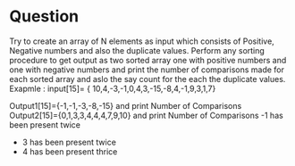 # Question

Try to create an array of N elements as input which consists of Positive, Negative
numbers and also the duplicate values. Perform any sorting procedure to get
output as two sorted array one with positive numbers and one with negative
numbers and print the number of comparisons made for each sorted array and aslo
the say count for the each the duplicate values.
Exapmle : input[15]= { 10,4,-3,-1,0,4,3,-15,-8,4,-1,9,3,1,7}

Output1[15]={-1,-1,-3,-8,-15} and print Number of Comparisons
Output2[15]={0,1,3,3,4,4,4,7,9,10} and print Number of Comparisons
-1 has been present twice

- 3 has been present twice
- 4 has been present thrice
